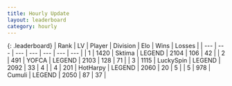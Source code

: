 ```yaml
---
title: Hourly Update
layout: leaderboard
category: hourly
---
```


{: .leaderboard}
| Rank | LV | Player | Division | Elo | Wins | Losses |
| --- | --- | --- | --- | --- | --- | --- |
| <span data-change="1">1</span> | 1420 | <span title="ID: 353063">Sktima</span> | LEGEND | <span data-change="6">2104</span> | <span data-change="3">106</span> | <span data-change="1">42</span> |
| <span data-change="-1">2</span> | 491 | <span title="ID: 650820">YOFCA</span> | LEGEND | <span data-change="0">2103</span> | <span data-change="0">128</span> | <span data-change="0">71</span> |
| <span data-change="0">3</span> | 1115 | <span title="ID: 498412">LuckySpin</span> | LEGEND | <span data-change="16">2092</span> | <span data-change="3">33</span> | <span data-change="0">4</span> |
| <span data-change="0">4</span> | 201 | <span title="ID: 623829">HotHarpy</span> | LEGEND | <span data-change="0">2060</span> | <span data-change="0">20</span> | <span data-change="0">5</span> |
| <span data-change="3">5</span> | 978 | <span title="ID: 294236">Cumuli</span> | LEGEND | <span data-change="7">2050</span> | <span data-change="2">87</span> | <span data-change="1">37</span> |